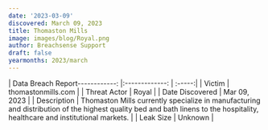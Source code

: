 ```yaml
---
date: '2023-03-09'
discovered: March 09, 2023
title: Thomaston Mills
image: images/blog/Royal.png
author: Breachsense Support
draft: false
yearmonths: 2023/march
---
```


| Data Breach Report------------:     |:-------------:    | :-----:|
| Victim      | thomastonmills.com      | 
| Threat Actor      | Royal      | 
| Date Discovered      | Mar 09, 2023      | 
| Description      | Thomaston Mills currently specialize in manufacturing and distribution of the highest quality bed and bath linens to the hospitality, healthcare and institutional markets.      | 
| Leak Size      | Unknown      | 

